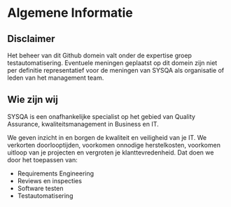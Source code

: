 # Algemene Informatie

## Disclaimer
Het beheer van dit Github domein valt onder de expertise groep testautomatisering. Eventuele meningen geplaatst op dit domein zijn niet per definitie representatief voor de meningen van SYSQA als organisatie of leden van het management team.

## Wie zijn wij
SYSQA is een onafhankelijke specialist op het gebied van Quality Assurance, kwaliteitsmanagement in Business en IT.

We geven inzicht in en borgen de kwaliteit en veiligheid van je IT. We verkorten doorlooptijden, voorkomen onnodige herstelkosten, voorkomen uitloop van je projecten en vergroten je klanttevredenheid. Dat doen we door het toepassen van:

- Requirements Engineering
- Reviews en inspecties
- Software testen
- Testautomatisering
